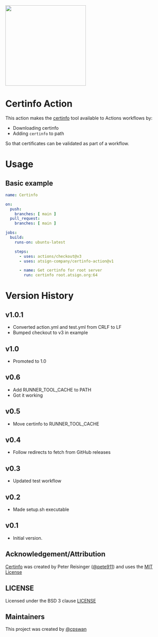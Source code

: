 <img width=250px src="https://atsign.dev/assets/img/atPlatform_logo_gray.svg?sanitize=true">

# Certinfo Action

This action makes the [certinfo](https://github.com/pete911/certinfo) tool
available to Actions workflows by:

* Downloading certinfo
* Adding `certinfo` to path

So that certificates can be validated as part of a workflow.

# Usage

## Basic example

```yaml
name: Certinfo

on:
  push:
    branches: [ main ]
  pull_request:
    branches: [ main ]

jobs:
  build:
    runs-on: ubuntu-latest

    steps:
      - uses: actions/checkout@v3
      - uses: atsign-company/certinfo-action@v1

      - name: Get certinfo for root server
        run: certinfo root.atsign.org:64
```

# Version History

## v1.0.1
* Converted action.yml and test.yml from CRLF to LF
* Bumped checkout to v3 in example

## v1.0
* Promoted to 1.0

## v0.6
* Add RUNNER_TOOL_CACHE to PATH
* Got it working

## v0.5
* Move certinfo to RUNNER_TOOL_CACHE

## v0.4
* Follow redirects to fetch from GitHub releases

## v0.3 
* Updated test workflow

## v0.2
* Made setup.sh executable

## v0.1
* Initial version.

## Acknowledgement/Attribution

[Certinfo](https://github.com/pete911/certinfo) was created by Peter Reisinger
([@pete911](https://github.com/pete911)) and uses the
[MIT License](https://github.com/pete911/certinfo/blob/main/LICENSE)

## LICENSE

Licensed under the BSD 3 clause [LICENSE](LICENSE)

## Maintainers

This project was created by [@cpswan](https://github.com/cpswan/)
